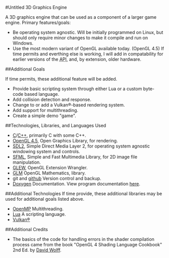 
#Untitled 3D Graphics Engine 

A 3D graphics engine that can be used as a component of a larger game engine.
Primary features/goals:
* Be operating system agnostic.  Will be initially programmed on Linux, but
should only require minor changes to make it compile and run on Windows.
* Use the most modern variant of OpenGL available today. (OpenGL 4.5)  If time
permits and everthing else is working, I will add in compatability for earlier
versions of the <abbr title="Application Program Interface">API</abbr>, and, by
extension, older hardware.

##Additional Goals

If time permits, these additional feature will be added.
* Provide basic scripting system through either Lua or a custom byte-code based
language.
* Add collision detection and response.
* Change to or add a Vulkan®-based rendering system.
* Add support for multithreading.
* Create a simple demo "game".

##Technologies, Libraries, and Languages Used
* [C](http://en.cppreference.com/w/c/)/[C++](http://en.cppreference.com/w/cpp/),
primarily C with some C++.
* [OpenGL 4.5](https://www.opengl.org/about/), Open Graphics Library, for rendering.
* [SDL2](https://www.libsdl.org/index.php), Simple Direct Media Layer 2, for
operating system agnostic windowing system and controls.
* [SFML](https://www.sfml-dev.org/), Simple and Fast Multimedia Library, for
2D image file manipulation.
* [GLEW](http://glew.sourceforge.net/), OpenGL Extension Wrangler.
* [GLM](http://glm.g-truc.net/0.9.4/) OpenGL Mathematics, library.
* git and [github](https://github.com/) Version control and backup.
* [Doxygen](http://www.stack.nl/~dimitri/doxygen/) Documentation.  View
program documentation
[here](http://www.ecst.csuchico.edu/~tcarrel/Senior_Project/html/index.html).

##Additional Technologies
If time provide, these additional libraries may be used for additional goals
listed above.
* [OpenMP](http://www.openmp.org/) Multithreading.
* [Lua](https://www.lua.org/) A scripting language.
* [Vulkan®](https://www.khronos.org/vulkan/)

##Additional Credits
* The basics of the code for handling errors in the shader compilation process
came from the book "OpenGL 4 Shading Language Cookbook" 2nd Ed. by
[David Wolff](https://github.com/daw42/glslcookbook).
